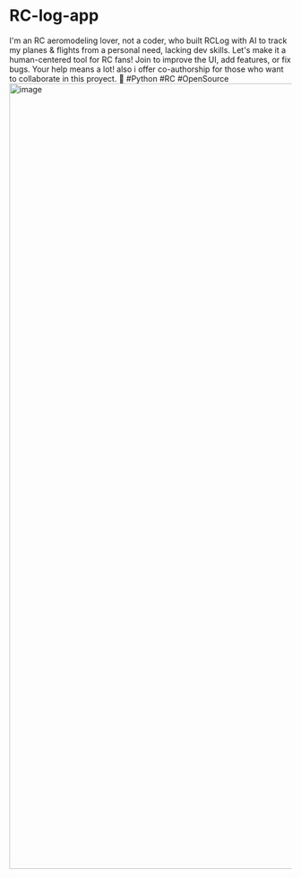 # RC-log-app
I'm an RC aeromodeling lover, not a coder, who built RCLog with AI to track my planes &amp; flights from a personal need, lacking dev skills. Let's make it a human-centered tool for RC fans! Join to improve the UI, add features, or fix bugs. Your help means a lot! also i offer co-authorship for those who want to collaborate in this proyect. 🚴 #Python #RC #OpenSource 
<img width="1900" height="1400" alt="image" src="https://github.com/user-attachments/assets/d720710a-8c17-4d62-a278-860742a87c1c" />
